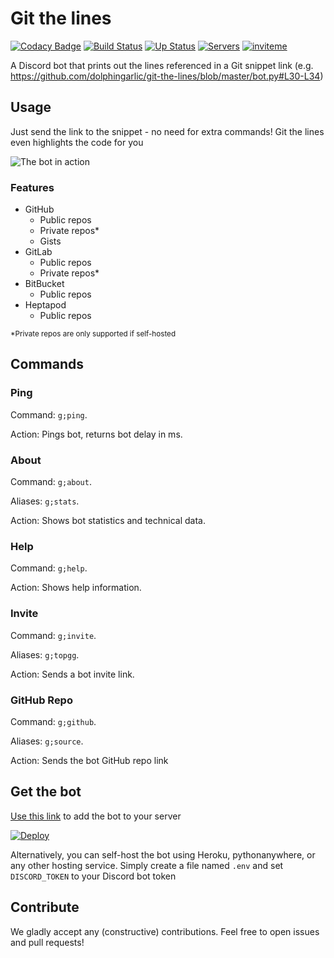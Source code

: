 # Git the lines

[![Codacy Badge](https://api.codacy.com/project/badge/Grade/85bfb01083994b77b2d074f327fbfd8d)](https://app.codacy.com/manual/dolphingarlic/git-the-lines?utm_source=github.com&utm_medium=referral&utm_content=dolphingarlic/git-the-lines&utm_campaign=Badge_Grade_Dashboard)
[![Build Status](https://travis-ci.com/dolphingarlic/git-the-lines.svg?branch=master)](https://travis-ci.com/dolphingarlic/git-the-lines)
[![Up Status](https://top.gg/api/widget/status/708364985021104198.svg)](https://top.gg/bot/708364985021104198)
[![Servers](https://top.gg/api/widget/servers/708364985021104198.svg)](https://top.gg/bot/708364985021104198)
[![inviteme](https://img.shields.io/static/v1?style=flat&logo=discord&logoColor=FFF&label=&message=invite%20me&color=7289DA)](https://top.gg/bot/708364985021104198)

A Discord bot that prints out the lines referenced in a Git snippet link (e.g. https://github.com/dolphingarlic/git-the-lines/blob/master/bot.py#L30-L34)

## Usage

Just send the link to the snippet - no need for extra commands! Git the lines even highlights the code for you

![The bot in action](git-the-lines.png)

### Features

- GitHub
  - Public repos
  - Private repos*
  - Gists
  <!-- - commits
  - pull requests -->
- GitLab
  - Public repos
  - Private repos*
  <!-- - commits -->
- BitBucket
  - Public repos
- Heptapod
  - Public repos

<sub>*Private repos are only supported if self-hosted</sub>

## Commands

### Ping

Command: `g;ping`.

Action: Pings bot, returns bot delay in ms.

### About

Command: `g;about`.

Aliases: `g;stats`.

Action: Shows bot statistics and technical data.

### Help

Command: `g;help`.

Action: Shows help information.

### Invite

Command: `g;invite`.

Aliases: `g;topgg`.

Action: Sends a bot invite link.

### GitHub Repo

Command: `g;github`.

Aliases: `g;source`.

Action: Sends the bot GitHub repo link

## Get the bot

[Use this link](https://top.gg/bot/708364985021104198) to add the bot to your server

[![Deploy](https://www.herokucdn.com/deploy/button.svg)](https://heroku.com/deploy)

Alternatively, you can self-host the bot using Heroku, pythonanywhere, or any other hosting service. Simply create a file named `.env` and set `DISCORD_TOKEN` to your Discord bot token

## Contribute

We gladly accept any (constructive) contributions. Feel free to open issues and pull requests!

